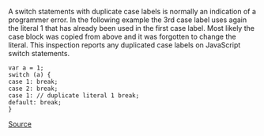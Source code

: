 A switch statements with duplicate case labels is normally an indication of a programmer error.
In the following example the 3rd case label uses again the literal 1 that has already been used in the first case label. Most likely the case block was copied from above and it was forgotten to change the literal.
This inspection reports any duplicated case labels on JavaScript switch statements.

```
var a = 1;
switch (a) {
case 1: break;
case 2: break;
case 1: // duplicate literal 1 break;
default: break;
}

```

[Source](http://eslint.org/docs/rules/no-duplicate-case)
